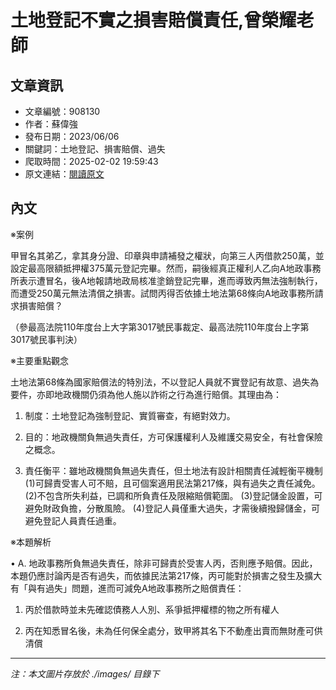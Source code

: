 # 土地登記不實之損害賠償責任,曾榮耀老師

## 文章資訊
- 文章編號：908130
- 作者：蘇偉強
- 發布日期：2023/06/06
- 關鍵詞：土地登記、損害賠償、過失
- 爬取時間：2025-02-02 19:59:43
- 原文連結：[閱讀原文](https://real-estate.get.com.tw/Columns/detail.aspx?no=908130)

## 內文
※案例

甲冒名其弟乙，拿其身分證、印章與申請補發之權狀，向第三人丙借款250萬，並設定最高限額抵押權375萬元登記完畢。然而，嗣後經真正權利人乙向A地政事務所表示遭冒名，後A地報請地政局核准塗銷登記完畢，進而導致丙無法強制執行，而遭受250萬元無法清償之損害。試問丙得否依據土地法第68條向A地政事務所請求損害賠償？

（參最高法院110年度台上大字第3017號民事裁定、最高法院110年度台上字第3017號民事判決）

※主要重點觀念

土地法第68條為國家賠償法的特別法，不以登記人員就不實登記有故意、過失為要件，亦即地政機關仍須為他人施以詐術之行為進行賠償。其理由為：

1. 制度：土地登記為強制登記、實質審查，有絕對效力。

2. 目的：地政機關負無過失責任，方可保護權利人及維護交易安全，有社會保險之概念。

3. 責任衡平：雖地政機關負無過失責任，但土地法有設計相關責任減輕衡平機制 (1)可歸責受害人可不賠，且可個案適用民法第217條，與有過失之責任減免。 (2)不包含所失利益，已調和所負責任及限縮賠償範圍。 (3)登記儲金設置，可避免財政負擔，分散風險。 (4)登記人員僅重大過失，才需後續撥歸儲金，可避免登記人員責任過重。

※本題解析

• A. 地政事務所負無過失責任，除非可歸責於受害人丙，否則應予賠償。因此，本題仍應討論丙是否有過失，而依據民法第217條，丙可能對於損害之發生及擴大有「與有過失」問題，進而可減免A地政事務所之賠償責任：

1. 丙於借款時並未先確認債務人人別、系爭抵押權標的物之所有權人

2. 丙在知悉冒名後，未為任何保全處分，致甲將其名下不動產出賣而無財產可供清償
---
*注：本文圖片存放於 ./images/ 目錄下*
